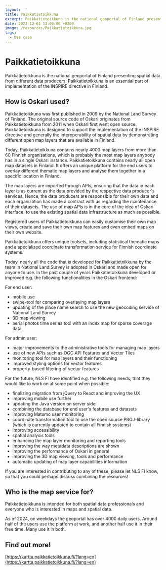 ```yaml
---
layout: ''
title: Paikkatietoikkuna
excerpt: Paikkatietoikkuna is the national geoportal of Finland presenting spatial data from different data producers. Paikkatietoikkuna is an essential part of implementation of the INSPIRE directive in Finland.
date: 2023-12-01 13:00:00 +0200
image: /resources/Paikkatietoikkuna.jpg
tags:
  - Use case
---
```


# Paikkatietoikkuna

Paikkatietoikkuna is the national geoportal of Finland presenting spatial data from different data producers. Paikkatietoikkuna is an essential part of implementation of the INSPIRE directive in Finland.

## How is Oskari used?

Paikkatietoikkuna was first published in 2009 by the National Land Survey of Finland. The original source code of Oskari originates from Paikkatietoikkuna from 2011 when Oskari first went open source. Paikkatietoikkuna is designed to support the implementation of the INSPIRE directive and generally the interoperability of spatial data by demonstrating different open map layers that are available in Finland. 

Today, Paikkatietoikkuna contains nearly 4000 map layers from more than 60 Finnish organisations, which is probably the most map layers anybody has in a single Oskari instance. Paikkatietoikkuna contains nearly all open map datasets in Finland. It offers an unique platform for the end users to overlay different thematic map layers and analyse them together in a specific location in Finland. 

The map layers are imported through APIs, ensuring that the data in each layer is as current as the data provided by the respective data producer's services. Hence, the data producers are responsible for their own data and each organization has made a contract with us regarding the maintenance of their datasets. The use of map APIs is in the core of the idea of Oskari interface: to use the existing spatial data infrastructure as much as possible. 

Registered users of Paikkatietoikkuna can easily customise their own map views, create and save their own map features and even embed maps on their own website. 

Paikkatietoikkuna offers unique toolsets, including statistical thematic maps and a specialized coordinate transformation service for Finnish coordinate systems.

Today, nearly all the code that is developed for Paikkatietoikkuna by the team in National Land Survey is adopted in Oskari and made open for anyone to use. In the past couple of years Paikkatietoikkuna developed or improved e.g. the following functionalities in the Oskari frontend: 

For end user: 
* mobile use
* swipe-tool for comparing overlaying map layers
* updating of the place name search to use the new geocoding service of National Land Survey
* 3D map viewing
* aerial photos time series tool with an index map for sparse coverage data

For admin user: 
* major improvements to the administrative tools for managing map layers
* use of new APIs such as OGC API Features and Vector Tiles
* monitoring tool for map layers and their functioning
* improved styling options for vector features
* property-based filtering of vector features

For the future, NLS FI have identified e.g. the following needs, that they would like to work on at some point when possible: 
* finalizing migration from jQuery to React and improving the UX
* improving mobile use further
* updating the Java version on server side
* combining the database for end user's features and datasets
* improving Matomo user monitoring
* coordinate transformation tool to use the open source PROJ-library (which is currently updated to contain all Finnish systems)
* improving accessibility
* spatial analysis tools
* enhancing the map layer monitoring and reporting tools
* improving the way metadata descriptions are shown
* improving the performance of Oskari in general
* improving the 3D map viewing, tools and performance
* automatic updating of map layer capabilities information

If you are interested in contributing to any of these, please let NLS FI know, so that you could perhaps discuss combining the resources! 

## Who is the map service for?

Paikkatietoikkuna is intended for both spatial data professionals and everyone who is interested in maps and spatial data. 

As of 2024, on weekdays the geoportal has over 4000 daily users. Around half of the users use the platform at work, and another half use it in their free time. Many use it in both. 

## Find out more!

[https://kartta.paikkatietoikkuna.fi/?lang=en](https://kartta.paikkatietoikkuna.fi/?lang=en)
